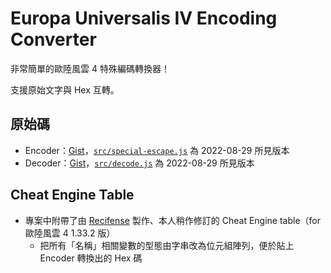# Europa Universalis IV Encoding Converter

非常簡單的歐陸風雲 4 特殊編碼轉換器！

支援原始文字與 Hex 互轉。

## 原始碼
* Encoder：[Gist](https://gist.github.com/bruceCzK/96ad6e054111f929ed67291552d36334)，[`src/special-escape.js`](src/special-escape.js) 為 2022-08-29 所見版本
* Decoder：[Gist](https://gist.github.com/bruceCzK/5e1139a35b39126c4d8455e2148667c8)，[`src/decode.js`](src/decode.js) 為 2022-08-29 所見版本

## Cheat Engine Table
* 專案中附帶了由 [Recifense](https://fearlessrevolution.com/viewtopic.php?t=10335) 製作、本人稍作修訂的 Cheat Engine table（for 歐陸風雲 4 1.33.2 版）
  - 把所有「名稱」相關變數的型態由字串改為位元組陣列，便於貼上 Encoder 轉換出的 Hex 碼
